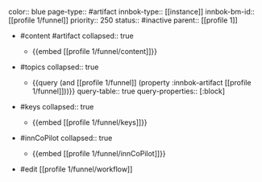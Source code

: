 color:: blue
page-type:: #artifact
innbok-type:: [[instance]]
innbok-bm-id:: [[profile 1/funnel]]
priority:: 250
status:: #inactive
parent:: [[profile 1]]

- #content #artifact
  collapsed:: true
	- {{embed [[profile 1/funnel/content]]}}
- #topics
   collapsed:: true
    - {{query (and [[profile 1/funnel]] (property :innbok-artifact [[profile 1/funnel]]))}}
      query-table:: true
      query-properties:: [:block]
- #keys
  collapsed:: true
	- {{embed [[profile 1/funnel/keys]]}}
- #innCoPilot
   collapsed:: true
	 - {{embed [[profile 1/funnel/innCoPilot]]}}

- #edit [[profile 1/funnel/workflow]]

